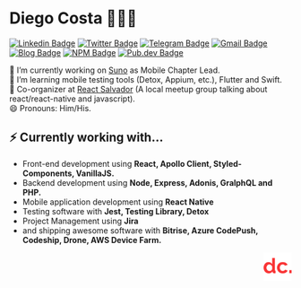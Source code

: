 # Diego Costa 👨🏿‍💻 

[![Linkedin Badge](https://img.shields.io/badge/-LinkedIn-blue?style=flat-square&logo=Linkedin&logoColor=white&link=https://www.linkedin.com/in/diegoscosta/)](https://www.linkedin.com/in/diegoscosta/)
[![Twitter Badge](https://img.shields.io/badge/-Twitter-1ca0f1?style=flat-square&labelColor=1ca0f1&logo=twitter&logoColor=white&link=https://twitter.com/diegocoxta)](https://twitter.com/diegocoxta)
[![Telegram Badge](https://img.shields.io/badge/-Telegram-1ca0f1?style=flat-square&labelColor=1ca0f1&logo=telegram&logoColor=white&link=https://t.me/diegoscosta)](https://t.me/diegoscosta)
[![Gmail Badge](https://img.shields.io/badge/-Gmail-c14438?style=flat-square&logo=Gmail&logoColor=white&link=mailto:diego@diegocosta.com.br)](mailto:diego@diegocosta.com.br)
[![Blog Badge](https://img.shields.io/badge/Blog-blog.diegocosta.me-black)](https://blog.diegocosta.me)
[![NPM Badge](https://img.shields.io/badge/-npmjs.com-221F20?style=flat-square&logo=npm&logoColor=white)](https://www.npmjs.com/~diegocosta)
[![Pub.dev Badge](https://img.shields.io/badge/-pub.dev-221F20?style=flat-square&logo=dart&logoColor=blue)](https://pub.dev/publishers/diegocosta.me/packages)

🔭 I’m currently working on [Suno](https://sunoresearch.com.br) as Mobile Chapter Lead.  
🌱 I’m learning mobile testing tools (Detox, Appium, etc.), Flutter and Swift.  
👯 Co-organizer at [React Salvador](https://react.salvador.br) (A local meetup group talking about react/react-native and javascript).   
😄 Pronouns: Him/His. 

## ⚡ Currently working with...
- Front-end development using **React, Apollo Client, Styled-Components, VanillaJS.**
- Backend development using **Node, Express, Adonis, GralphQL and PHP.**
- Mobile application development using **React Native**
- Testing software with **Jest, Testing Library, Detox**
- Project Management using **Jira**
- and shipping awesome software with **Bitrise, Azure CodePush, Codeship, Drone, AWS Device Farm.**

[<img src="https://github.com/diegocosta/diegocosta/blob/master/dcicon.png" width="50" align="right" />](https://diegocosta.com.br)
